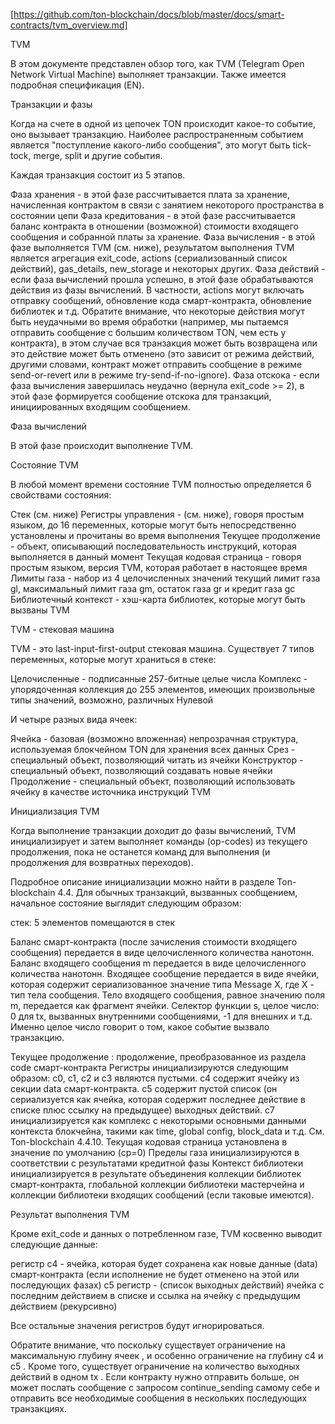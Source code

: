 [https://github.com/ton-blockchain/docs/blob/master/docs/smart-contracts/tvm_overview.md]

TVM

В этом документе представлен обзор того, как TVM (Telegram Open Network Virtual Machine) выполняет транзакции. Также имеется подробная спецификация (EN).

Транзакции и фазы

Когда на счете в одной из цепочек TON происходит какое-то событие, оно вызывает транзакцию. Наиболее распространенным событием является "поступление какого-либо сообщения", это могут быть tick-tock, merge, split и другие события.

Каждая транзакция состоит из 5 этапов.


Фаза хранения - в этой фазе рассчитывается плата за хранение, начисленная контрактом в связи с занятием некоторого пространства в состоянии цепи
Фаза кредитования - в этой фазе рассчитывается баланс контракта в отношении (возможной) стоимости входящего сообщения и собранной платы за хранение.
Фаза вычисления - в этой фазе выполняется TVM (см. ниже), результатом выполнения TVM является агрегация exit_code, actions (сериализованный список действий), gas_details, new_storage и некоторых других.
Фаза действий - если фаза вычислений прошла успешно, в этой фазе обрабатываются действия из фазы вычислений. В частности, actions могут включать отправку сообщений, обновление кода смарт-контракта, обновление библиотек и т.д. Обратите внимание, что некоторые действия могут быть неудачными во время обработки (например, мы пытаемся отправить сообщение с большим количеством TON, чем есть у контракта), в этом случае вся транзакция может быть возвращена или это действие может быть отменено (это зависит от режима действий, другими словами, контракт может отправить сообщение в режиме send-or-revert или в режиме try-send-if-no-ignore).
Фаза отскока - если фаза вычисления завершилась неудачно (вернула exit_code >= 2), в этой фазе формируется сообщение отскока для транзакций, инициированных входящим сообщением.


Фаза вычислений

В этой фазе происходит выполнение TVM.

Состояние TVM

В любой момент времени состояние TVM полностью определяется 6 свойствами состояния:


Стек (см. ниже)
Регистры управления - (см. ниже), говоря простым языком, до 16 переменных, которые могут быть непосредственно установлены и прочитаны во время выполнения
Текущее продолжение - объект, описывающий последовательность инструкций, которая выполняется в данный момент
Текущая кодовая страница - говоря простым языком, версия TVM, которая работает в настоящее время
Лимиты газа - набор из 4 целочисленных значений текущий лимит газа gl, максимальный лимит газа gm, остаток газа gr и кредит газа gc
Библиотечный контекст - хэш-карта библиотек, которые могут быть вызваны TVM


TVM - стековая машина

TVM - это last-input-first-output стековая машина. Существует 7 типов переменных, которые могут храниться в стеке:


Целочисленные - подписанные 257-битные целые числа
Комплекс - упорядоченная коллекция до 255 элементов, имеющих произвольные типы значений, возможно, различных
Нулевой


И четыре разных вида ячеек:


Ячейка - базовая (возможно вложенная) непрозрачная структура, используемая блокчейном TON для хранения всех данных
Срез - специальный объект, позволяющий читать из ячейки
Конструктор - специальный объект, позволяющий создавать новые ячейки
Продолжение - специальный объект, позволяющий использовать ячейку в качестве источника инструкций TVM


Инициализация TVM

Когда выполнение транзакции доходит до фазы вычислений, TVM инициализирует и затем выполняет команды (op-codes) из текущего продолжения, пока не останется команд для выполнения (и продолжения для возвратных переходов).

Подробное описание инициализации можно найти в разделе Ton-blockchain 4.4. Для обычных транзакций, вызванных сообщением, начальное состояние выглядит следующим образом:


стек: 5 элементов помещаются в стек

Баланс смарт-контракта (после зачисления стоимости входящего сообщения) передается в виде целочисленного количества нанотонн.
Баланс входящего сообщения m передается в виде целочисленного количества нанотонн.
Входящее сообщение передается в виде ячейки, которая содержит сериализованное значение типа Message X, где X - тип тела сообщения.
Тело входящего сообщения, равное значению поля m, передается как фрагмент ячейки.
Селектор функции s, целое число: 0 для tx, вызванных внутренними сообщениями, -1 для внешних и т.д. Именно целое число говорит о том, какое событие вызвало транзакцию.

Текущее продолжение : продолжение, преобразованное из раздела code смарт-контракта
Регистры инициализируются следующим образом: c0, c1, c2 и c3 являются пустыми. c4 содержит ячейку из секции data смарт-контракта. c5 содержит пустой список (он сериализуется как ячейка, которая содержит последнее действие в списке плюс ссылку на предыдущее) выходных действий. c7 инициализируется как комплекс с некоторыми основными данными контекста блокчейна, такими как time, global config, block_data и т.д. См. Ton-blockchain 4.4.10.
Текущая кодовая страница установлена в значение по умолчанию (cp=0)
Пределы газа инициализируются в соответствии с результатами кредитной фазы
Контекст библиотеки инициализируется в результате объединения коллекции библиотек смарт-контракта, глобальной коллекции библиотеки мастерчейна и коллекции библиотеки входящих сообщений (если таковые имеются).


Результат выполнения TVM

Кроме exit_code и данных о потребленном газе, TVM косвенно выводит следующие данные:


регистр c4 - ячейка, которая будет сохранена как новые данные (data) смарт-контракта (если исполнение не будет отменено на этой или последующих фазах)
c5 регистр - (список выходных действий) ячейка с последним действием в списке и ссылка на ячейку с предыдущим действием (рекурсивно)


Все остальные значения регистров будут игнорироваться.

Обратите внимание, что поскольку существует ограничение на максимальную глубину ячеек , и особенно ограничение на глубину c4 и c5 . Кроме того, существует ограничение на количество выходных действий в одном tx . Если контракту нужно отправить больше, он может послать сообщение с запросом continue_sending самому себе и отправить все необходимые сообщения в нескольких последующих транзакциях.